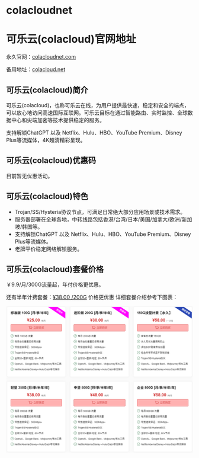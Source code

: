 # colacloudnet
# 可乐云(colacloud)官网地址

永久官网：[colacloudnet.com](https://user.colacloudnet.com/#/register?code=75m4aBQG)

备用地址：[colacloud.net](https://merlin.colacloud.net/#/register?code=75m4aBQG)

## 可乐云(colacloud)简介

可乐云(colacloud)，也称可乐云在线，为用户提供最快速，稳定和安全的端点，可以放心地访问高速国际互联网。可乐云目标在通过智能路由、实时监控、全球数据中心和尖端加密等技术提供稳定的服务。

支持解锁ChatGPT 以及 Netflix、Hulu、HBO、YouTube Premium、Disney Plus等流媒体，4K超清精彩呈现。

## 可乐云(colacloud)优惠码

目前暂无优惠活动。

## 可乐云(colacloud)特色

* Trojan/SS/Hysteria协议节点，可满足日常绝大部分应用场景或技术需求。
* 服务器部署在全球各地，中转线路包括香港/台湾/日本/美国/加拿大/欧洲/新加坡/韩国等。
* 支持解锁ChatGPT 以及 Netflix、Hulu、HBO、YouTube Premium、Disney Plus等流媒体。
* 老牌平价稳定网络解锁服务。

## 可乐云(colacloud)套餐价格

￥9.9/月/300G流量起，年付价格更优惠。

还有半年计费套餐：[¥38.00 /200G](https://user.colacloudnet.com/#/register?code=75m4aBQG) 价格更优惠
详细套餐介绍参考下图表：

[![可乐云(colacloud)套餐价格](colacloudnet.png)](https://user.colacloudnet.com/#/register?code=75m4aBQG)
